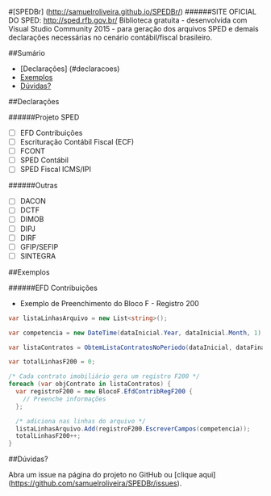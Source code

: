 #[SPEDBr] (http://samuelroliveira.github.io/SPEDBr/)
######SITE OFICIAL DO SPED: http://sped.rfb.gov.br/
Biblioteca gratuita  - desenvolvida com Visual Studio Community 2015 - para geração dos arquivos SPED e demais declarações necessárias no cenário contábil/fiscal brasileiro.

##Sumário

- [Declarações] (#declaracoes)
- [Exemplos](#exemplos)
- [Dúvidas?](#dúvidas)

##Declarações

######Projeto SPED

- [ ] EFD Contribuições
- [ ] Escrituração Contábil Fiscal (ECF)
- [ ] FCONT
- [ ] SPED Contábil
- [ ] SPED Fiscal ICMS/IPI

######Outras

- [ ] DACON
- [ ] DCTF
- [ ] DIMOB
- [ ] DIPJ
- [ ] DIRF
- [ ] GFIP/SEFIP
- [ ] SINTEGRA

##Exemplos

######EFD Contribuições

- Exemplo de Preenchimento do Bloco F - Registro 200

```cs
var listaLinhasArquivo = new List<string>();

var competencia = new DateTime(dataInicial.Year, dataInicial.Month, 1);

var listaContratos = ObtemListaContratosNoPeriodo(dataInicial, dataFinal);

var totalLinhasF200 = 0;

/* Cada contrato imobiliário gera um registro F200 */
foreach (var objContrato in listaContratos) {
  var registroF200 = new BlocoF.EfdContribRegF200 {
    // Preenche informações
  };

  /* adiciona nas linhas do arquivo */
  listaLinhasArquivo.Add(registroF200.EscreverCampos(competencia));
  totalLinhasF200++;
}
```

##Dúvidas?

Abra um issue na página do projeto no GitHub ou [clique aqui] (https://github.com/samuelroliveira/SPEDBr/issues).
